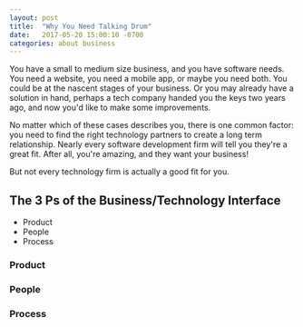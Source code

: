 ```yaml
---
layout: post
title:  "Why You Need Talking Drum"
date:   2017-05-20 15:00:10 -0700
categories: about business
---
```


You have a small to medium size business, and you have software needs. You need a website, you need a mobile app, or maybe you need both. You could be at the nascent stages of your business. Or you may already have a solution in hand, perhaps a tech company handed you the keys two years ago, and now you'd like to make some improvements.

No matter which of these cases describes you, there is one common factor: you need to find the right technology partners to create a long term relationship. Nearly every software development firm will tell you they're a great fit. After all, you're amazing, and they want your business!

But not every technology firm is actually a good fit for you.

## The 3 Ps of the Business/Technology Interface

* Product
* People
* Process

### Product

### People

### Process
